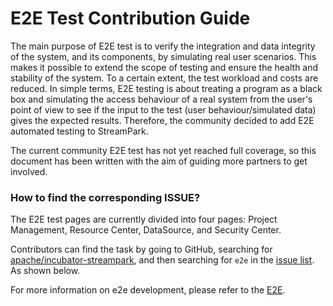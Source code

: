 # E2E Test Contribution Guide

The main purpose of E2E test is to verify the integration and data integrity of the system, and its components, by simulating real user scenarios. This makes it possible to extend the scope of testing and ensure the health and stability of the system. To a certain extent, the test workload and costs are reduced. In simple terms, E2E testing is about treating a program as a black box and simulating the access behaviour of a real system from the user's point of view to see if the input to the test (user behaviour/simulated data) gives the expected results. Therefore, the community decided to add E2E automated testing to StreamPark.

The current community E2E test has not yet reached full coverage, so this document has been written with the aim of guiding more partners to get involved.

### How to find the corresponding ISSUE?

The E2E test pages are currently divided into four pages: Project Management, Resource Center, DataSource, and Security Center.

Contributors can find the task by going to GitHub, searching for [apache/incubator-streampark](https://github.com/apache/streampark), and then searching for `e2e` in the [issue list](https://github.com/apache/streampark/issues?q=is%3Aissue+is%3Aopen+e2e). As shown below.

For more information on e2e development, please refer to the [E2E](https://github.com/apache/streampark/blob/dev/streampark-e2e/README.md).
